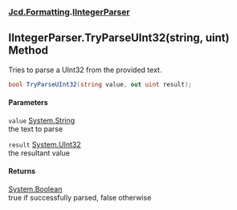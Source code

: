 ### [Jcd.Formatting](Jcd_Formatting.md 'Jcd.Formatting').[IIntegerParser](Jcd_Formatting_IIntegerParser.md 'Jcd.Formatting.IIntegerParser')
## IIntegerParser.TryParseUInt32(string, uint) Method
Tries to parse a UInt32 from the provided text.  
```csharp
bool TryParseUInt32(string value, out uint result);
```
#### Parameters
<a name='Jcd_Formatting_IIntegerParser_TryParseUInt32(string_uint)_value'></a>
`value` [System.String](https://docs.microsoft.com/en-us/dotnet/api/System.String 'System.String')  
the text to parse
  
<a name='Jcd_Formatting_IIntegerParser_TryParseUInt32(string_uint)_result'></a>
`result` [System.UInt32](https://docs.microsoft.com/en-us/dotnet/api/System.UInt32 'System.UInt32')  
the resultant value
  
#### Returns
[System.Boolean](https://docs.microsoft.com/en-us/dotnet/api/System.Boolean 'System.Boolean')  
true if successfully parsed, false otherwise
